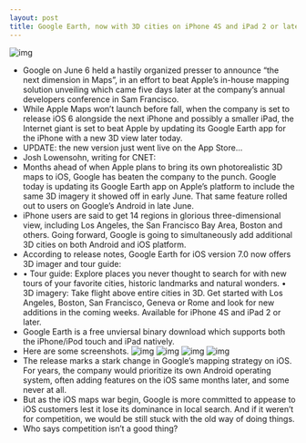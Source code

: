 ```yaml
---
layout: post
title: Google Earth, now with 3D cities on iPhone 4S and iPad 2 or later
---
```

![img](http://media.idownloadblog.com/wp-content/uploads/2012/06/Google-Earth-3D-imagery.jpg)
* Google on June 6 held a hastily organized presser to announce “the next dimension in Maps”, in an effort to beat Apple’s in-house mapping solution unveiling which came five days later at the company’s annual developers conference in Sam Francisco.
* While Apple Maps won’t launch before fall, when the company is set to release iOS 6 alongside the next iPhone and possibly a smaller iPad, the Internet giant is set to beat Apple by updating its Google Earth app for the iPhone with a new 3D view later today.
* UPDATE: the new version just went live on the App Store...
* Josh Lowensohn, writing for CNET:
* Months ahead of when Apple plans to bring its own photorealistic 3D maps to iOS, Google has beaten the company to the punch. Google today is updating its Google Earth app on Apple’s platform to include the same 3D imagery it showed off in early June. That same feature rolled out to users on Google’s Android in late June.
* iPhone users are said to get 14 regions in glorious three-dimensional view, including Los Angeles, the San Francisco Bay Area, Boston and others. Going forward, Google is going to simultaneously add additional 3D cities on both Android and iOS platform.
* According to release notes, Google Earth for iOS version 7.0 now offers 3D imager and tour guide:
* • Tour guide: Explore places you never thought to search for with new tours of your favorite cities, historic landmarks and natural wonders. • 3D imagery: Take flight above entire cities in 3D. Get started with Los Angeles, Boston, San Francisco, Geneva or Rome and look for new additions in the coming weeks. Available for iPhone 4S and iPad 2 or later.
* Google Earth is a free unviersal binary download which supports both the iPhone/iPod touch and iPad natively.
* Here are some screenshots.
![img](http://media.idownloadblog.com/wp-content/uploads/2012/07/Google-Earth-for-iOS-7.0-iPad-screenshot-004-95x80.jpg)
![img](http://media.idownloadblog.com/wp-content/uploads/2012/07/Google-Earth-for-iOS-7.0-iPad-screenshot-003-95x80.jpg)
![img](http://media.idownloadblog.com/wp-content/uploads/2012/07/Google-Earth-for-iOS-7.0-iPad-screenshot-002-95x80.jpg)
![img](http://media.idownloadblog.com/wp-content/uploads/2012/07/Google-Earth-for-iOS-7.0-iPad-screenshot-001-95x80.jpg)
* The release marks a stark change in Google’s mapping strategy on iOS. For years, the company would prioritize its own Android operating system, often adding features on the iOS same months later, and some never at all.
* But as the iOS maps war begin, Google is more committed to appease to iOS customers lest it lose its dominance in local search. And if it weren’t for competition, we would be still stuck with the old way of doing things.
* Who says competition isn’t a good thing?

